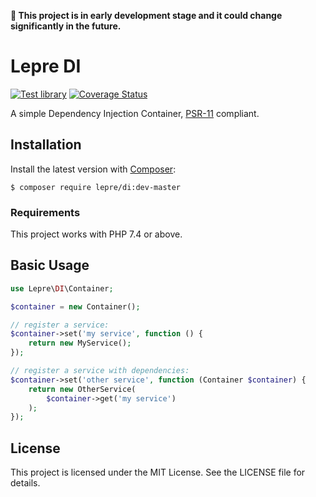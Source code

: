 **🚧 This project is in early development stage and it could change significantly in the future.**

# Lepre DI

[![Test library](https://github.com/metaline/wp-api-client/actions/workflows/test-library.yml/badge.svg)](https://github.com/leprephp/di/actions)
[![Coverage Status](https://coveralls.io/repos/github/leprephp/di/badge.svg?branch=master)](https://coveralls.io/github/leprephp/di?branch=master)

A simple Dependency Injection Container, [PSR-11][psr11] compliant.

## Installation

Install the latest version with [Composer][composer]:

```
$ composer require lepre/di:dev-master
```

### Requirements

This project works with PHP 7.4 or above.

## Basic Usage

```php
use Lepre\DI\Container;

$container = new Container();

// register a service:
$container->set('my service', function () {
    return new MyService();
});

// register a service with dependencies:
$container->set('other service', function (Container $container) {
    return new OtherService(
        $container->get('my service')
    );
});
```

## License

This project is licensed under the MIT License. See the LICENSE file for details.

[composer]: https://getcomposer.org/
[psr11]: http://www.php-fig.org/psr/psr-11/
